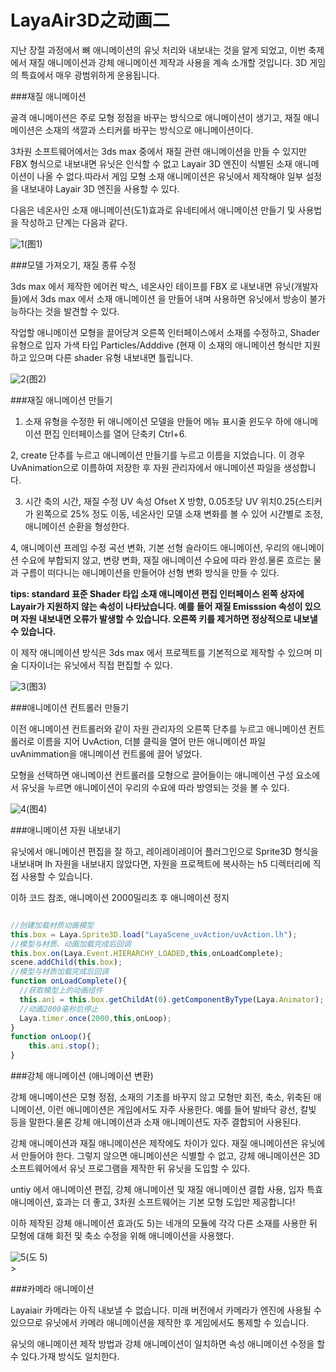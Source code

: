 # LayaAir3D之动画二

지난 장절 과정에서 뼈 애니메이션의 유닛 처리와 내보내는 것을 알게 되었고, 이번 축제에서 재질 애니메이션과 강체 애니메이션 제작과 사용을 계속 소개할 것입니다. 3D 게임의 특효에서 매우 광범위하게 운용됩니다.

###재질 애니메이션

골격 애니메이션은 주로 모형 정점을 바꾸는 방식으로 애니메이션이 생기고, 재질 애니메이션은 소재의 색깔과 스티커를 바꾸는 방식으로 애니메이션이다.

3차원 소프트웨어에서는 3ds max 중에서 재질 관련 애니메이션을 만들 수 있지만 FBX 형식으로 내보내면 유닛은 인식할 수 없고 Layair 3D 엔진이 식별된 소재 애니메이션이 나올 수 없다.따라서 게임 모형 소재 애니메이션은 유닛에서 제작해야 일부 설정을 내보내야 Layair 3D 엔진을 사용할 수 있다.

다음은 네온사인 소재 애니메이션(도1)효과로 유네티에서 애니메이션 만들기 및 사용법을 작성하고 단계는 다음과 같다.

![1](img/1.gif)(图1)</br>







###모델 가져오기, 재질 종류 수정

3ds max 에서 제작한 에어컨 박스, 네온사인 테이프를 FBX 로 내보내면 유닛(개발자들)에서 3ds max 에서 소재 애니메이션 을 만들어 내며 사용하면 유닛에서 방송이 불가능하다는 것을 발견할 수 있다.

작업할 애니메이션 모형을 끌어당겨 오른쪽 인터페이스에서 소재를 수정하고, Shader 유형으로 입자 가색 타입 Particles/Adddive (현재 이 소재의 애니메이션 형식만 지원하고 있으며 다른 shader 유형 내보내면 틀립니다.

![2](img/2.png)(图2)</br>







###재질 애니메이션 만들기

1. 소재 유형을 수정한 뒤 애니메이션 모델을 만들어 메뉴 표시줄 윈도우 하에 애니메이션 편집 인터페이스를 열어 단축키 Ctrl+6.

2, create 단추를 누르고 애니메이션 만들기를 누르고 이름을 지었습니다. 이 경우 UvAnimation으로 이름하여 저장한 후 자원 관리자에서 애니메이션 파일을 생성합니다.

3. 시간 축의 시간, 재질 수정 UV 속성 Ofset X 방향, 0.05초당 UV 위치0.25(스티커가 왼쪽으로 25% 정도 이동, 네온사인 모델 소재 변화를 볼 수 있어 시간별로 조정, 애니메이션 순환을 형성한다.

4, 애니메이션 프레임 수정 곡선 변화, 기본 선형 슬라이드 애니메이션, 우리의 애니메이션 수요에 부합되지 않고, 변량 변화, 재질 애니메이션 수요에 따라 완성.물론 흐르는 물과 구름이 떠다니는 애니메이션을 만들어야 선형 변화 방식을 만들 수 있다.

**tips: standard 표준 Shader 타입 소재 애니메이션 편집 인터페이스 왼쪽 상자에 Layair가 지원하지 않는 속성이 나타났습니다. 예를 들어 재질 Emisssion 속성이 있으며 자원 내보내면 오류가 발생할 수 있습니다. 오른쪽 키를 제거하면 정상적으로 내보낼 수 있습니다.**

이 제작 애니메이션 방식은 3ds max 에서 프로젝트를 기본적으로 제작할 수 있으며 미술 디자이너는 유닛에서 직접 편집할 수 있다.

![3](img/3.gif)(图3)</br>







###애니메이션 컨트롤러 만들기

이전 애니메이션 컨트롤러와 같이 자원 관리자의 오른쪽 단추를 누르고 애니메이션 컨트롤러로 이름을 지어 UvAction, 더블 클릭을 열어 만든 애니메이션 파일 uvAnimmation을 애니메이션 컨트롤에 끌어 넣었다.

모형을 선택하면 애니메이션 컨트롤러를 모형으로 끌어들이는 애니메이션 구성 요소에서 유닛을 누르면 애니메이션이 우리의 수요에 따라 방영되는 것을 볼 수 있다.

![4](img/4.gif)(图4)</br>







###애니메이션 자원 내보내기

유닛에서 애니메이션 편집을 잘 하고, 레이레이레이어 플러그인으로 Sprite3D 형식을 내보내며 lh 자원을 내보내지 않았다면, 자원을 프로젝트에 복사하는 h5 디렉터리에 직접 사용할 수 있습니다.

이하 코드 참조, 애니메이션 2000밀리초 후 애니메이션 정지


```typescript

//创建加载材质动画模型
this.box = Laya.Sprite3D.load("LayaScene_uvAction/uvAction.lh");
//模型与材质、动画加载完成后回调
this.box.on(Laya.Event.HIERARCHY_LOADED,this,onLoadComplete);
scene.addChild(this.box);
//模型与材质加载完成后回调
function onLoadComplete(){
  //获取模型上的动画组件
  this.ani = this.box.getChildAt(0).getComponentByType(Laya.Animator);
  //动画2000毫秒后停止
  Laya.timer.once(2000,this,onLoop);
}
function onLoop(){
	this.ani.stop();
}
```




###강체 애니메이션 (애니메이션 변환)

강체 애니메이션은 모형 정점, 소재의 기초를 바꾸지 않고 모형만 회전, 축소, 위축된 애니메이션, 이런 애니메이션은 게임에서도 자주 사용한다. 예를 들어 발바닥 광선, 칼빛 등을 말한다.물론 강체 애니메이션과 소재 애니메이션도 자주 결합되어 사용된다.

강체 애니메이션과 재질 애니메이션은 제작에도 차이가 있다. 재질 애니메이션은 유닛에서 만들어야 한다. 그렇지 않으면 애니메이션은 식별할 수 없고, 강체 애니메이션은 3D 소프트웨어에서 유닛 프로그램을 제작한 뒤 유닛을 도입할 수 있다.

untiy 에서 애니메이션 편집, 강체 애니메이션 및 재질 애니메이션 결합 사용, 입자 특효 애니메이션, 효과는 더 좋고, 3차원 소프트웨어는 기본 모형 도입만 제공합니다!

이하 제작된 강체 애니메이션 효과(도 5)는 네개의 모듈에 각각 다른 소재를 사용한 뒤 모형에 대해 회전 및 축소 수정을 위해 애니메이션을 사용했다.

![5](img/5.gif)(도 5)</br>>



###카메라 애니메이션

Layaiair 카메라는 아직 내보낼 수 없습니다. 미래 버전에서 카메라가 엔진에 사용될 수 있으므로 유닛에서 카메라 애니메이션을 제작한 후 게임에서도 통제할 수 있습니다.

유닛의 애니메이션 제작 방법과 강체 애니메이션이 일치하면 속성 애니메이션 수정을 할 수 있다.가재 방식도 일치한다.